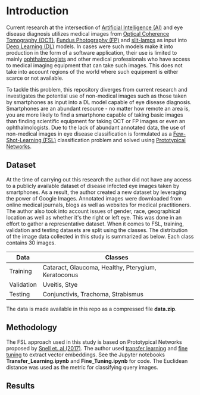 # Introduction
Current research at the intersection of [Artificial Intelligence (AI)](https://www.ibm.com/cloud/learn/what-is-artificial-intelligence) and eye disease diagnosis utilizes medical images from [Optical Coherence Tomography (OCT)](https://www.ncbi.nlm.nih.gov/pmc/articles/PMC1531864/), [Fundus Photography (FP)](https://www.sciencedirect.com/topics/medicine-and-dentistry/fundus-photography) and [slit-lamps](https://www.aao.org/eye-health/treatments/what-is-slit-lamp) as input into [Deep Learning (DL)](https://machinelearningmastery.com/what-is-deep-learning/) models. In cases were such models make it into production in the form of a software application, their use is limited to mainly [ophthalmologists](https://www.rcophth.ac.uk/about/what-is-ophthalmology/what-is-an-ophthalmologist/) and other medical professionals who have access to medical imaging equipment that can take such images. This does not take into account regions of the world where such equipment is either scarce or not available.

To tackle this problem, this repository diverges from current research and investigates the potential use of non-medical images such as those taken by smartphones as input into a DL model capable of eye disease diagnosis. Smartphones are an abundant resource - no matter how remote an area is, you are more likely to find a smartphone capable of taking basic images than finding scientific equipment for taking OCT or FP images or even an ophthalmologists. Due to the lack of abundant annotated data, the use of non-medical images in eye disease classification is formulated as a [Few-Shot-Learning (FSL)](https://neptune.ai/blog/understanding-few-shot-learning-in-computer-vision) classification problem and solved using [Prototypical Networks](https://towardsdatascience.com/few-shot-learning-with-prototypical-networks-87949de03ccd).

## Dataset
At the time of carrying out this research the author did not have any access to a publicly available dataset of disease infected eye images taken by smartphones. As a result, the author created a new dataset by leveraging the power of Google Images. Annotated images were downloaded from online medical journals, blogs as well as websites for medical practitioners. The author also took into account issues of gender, race, geographical location as well as whether it's the right or left eye. This was done in an effort to gather a representative dataset. When it comes to FSL, training, validation and testing datasets are split using the classes. The distribution of the image data collected in this study is summarized as below. Each class contains 30 images.

|Data | Classes|
|-----|--------|
|Training | Cataract, Glaucoma, Healthy, Pterygium, Keratoconus|
|Validation | Uveitis, Stye|
|Testing | Conjunctivis, Trachoma, Strabismus|

The data is made available in this repo as a compressed file **data.zip**.

## Methodology
The FSL approach used in this study is based on Prototypical Networks proposed by [Snell et. al (2017)](https://arxiv.org/abs/1703.05175). The author used [transfer learning](https://www.allerin.com/blog/how-to-fine-tune-your-artificial-intelligence-algorithms) and [fine tuning](https://machinelearningmastery.com/how-to-improve-performance-with-transfer-learning-for-deep-learning-neural-networks/) to extract vector embeddings. See the Jupyter notebooks **Transfer_Learning.ipynb** and **Fine_Tuning.ipynb** for code. The Euclidean distance was used as the metric for classifying query images.

## Results